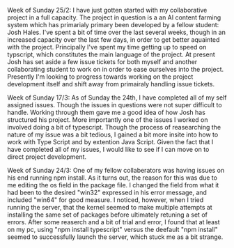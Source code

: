 Week of Sunday  25/2:
I have just gotten started with my collaborative project in a full capacity. The project in question is a an AI content farming system which has primarialy primary been developed by a fellow student: Josh Hales. I've spent a bit of time over the last several weeks, though in an increased capacity over the last few days, in order to get better aquainted with the project. Principally I've spent my time getting up to speed on typscript, which constitutes the main language of the project. At present Josh has set aside a few issue tickets for both myself and another collaborating student to work on in order to ease ourselves into the project. Presently I'm looking to progress towards working on the project development itself and shift away from primairaly handling issue tickets. 

Week of Sunday 17/3:
As of Sunday the 24th, I have completed all of my self assigned issues. Though the issues in questions were not super difficult to handle. Working through them gave me a good idea of how Josh has structured his project. More importantly one of the issues I worked on involved doing a bit of typescript. Though the process of reasearching the nature of my issue was a bit tedious, I gained a bit more insite into how to work with Type Script and by extention Java Script. Given the fact that I have completed all of my issues, I would like to see if I can move on to direct project development. 

Week of Sunday 24/3:
One of my fellow collaberators was having issues on his end running npm install. As it turns out, the reason for this was due to me editing the os field in the package file. I changed the field from what it had been to the desired "win32" expressed in his error message, and included "win64" for good measure. I noticed, however, when I tried running the server, that the kernel seemed to make multiple attempts at installing the same set of packages before ultimately retuning a set of errors. After some reaserch and a bit of trial and error, I found that at least on my pc, using "npm install typescript" versus the deefault "npm install" seemed to successfully launch the server, which stuck me as a bit strange.